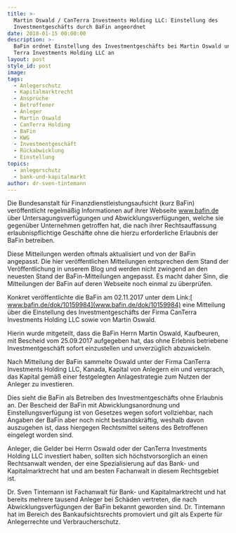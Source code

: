 ```yaml
---
title: >-
  Martin Oswald / CanTerra Investments Holding LLC: Einstellung des
  Investmentgeschäfts durch BaFin angeordnet
date: 2018-01-15 00:00:00
description: >-
  BaFin ordnet Einstellung des Investmentgeschäfts bei Martin Oswald und Can
  Terra Investments Holding LLC an
layout: post
style_id: post
image:
tags:
  - Anlegerschutz
  - Kapitalmarktrecht
  - Ansprüche
  - Betroffener
  - Anleger
  - Martin Oswald
  - CanTerra Holding
  - BaFin
  - KWG
  - Investmentgeschäft
  - Rückabwicklung
  - Einstellung
topics:
  - anlegerschutz
  - bank-und-kapitalmarkt
author: dr-sven-tintemann
---
```


Die Bundesanstalt für Finanzdienstleistungsaufsicht (kurz BaFin) veröffentlicht regelmäßig Informationen auf ihrer Webseite www.bafin.de über Untersagungsverfügungen und Abwicklungsverfügungen, welche sie gegenüber Unternehmen getroffen hat, die nach ihrer Rechtsauffassung erlaubnispflichtige Geschäfte ohne die hierzu erforderliche Erlaubnis der BaFin betreiben.

Diese Mitteilungen werden oftmals aktualisiert und von der BaFin angepasst. Die hier veröffentlichen Mitteilungen entsprechen dem Stand der Veröffentlichung in unserem Blog und werden nicht zwingend an den neuesten Stand der BaFin-Mitteilungen angepasst. Es macht daher Sinn, die Mitteilungen der BaFin auf deren Webseite noch einmal zu überprüfen.

Konkret veröffentlichte die BaFin am 02.11.2017 unter dem Link:[ www.bafin.de/dok/10159984](www.bafin.de/dok/10159984) eine Mitteilung über die Einstellung des Investmentgeschäfts der Firma CanTerra Investments Holding LLC sowie von Martin Oswald.

Hierin wurde mitgeteilt, dass die BaFin Herrn Martin Oswald, Kaufbeuren, mit Bescheid vom 25.09.2017 aufgegeben hat, das ohne Erlebnis betriebene Investmentgeschäft sofort einzustellen und unverzüglich abzuwickeln.

Nach Mitteilung der BaFin sammelte Oswald unter der Firma CanTerra Investments Holding LLC, Kanada, Kapital von Anlegern ein und versprach, das Kapital gemäß einer festgelegten Anlagestrategie zum Nutzen der Anleger zu investieren.

Dies sieht die BaFin als Betreiben des Investmentgeschäfts ohne Erlaubnis an. Der Bescheid der BaFin mit Abwicklungsanordnung und Einstellungsverfügung ist von Gesetzes wegen sofort vollziehbar, nach Angaben der BaFin aber noch nicht bestandskräftig, weshalb davon auszugehen ist, dass hiergegen Rechtsmittel seitens des Betroffenen eingelegt worden sind.

Anleger, die Gelder bei Herrn Oswald oder der CanTerra Investments Holding LLC investiert haben, sollten sich höchstvorsorglich an einen Rechtsanwalt wenden, der eine Spezialisierung auf das Bank- und Kapitalmarktrecht hat und am besten Fachanwalt in diesem Rechtsgebiet ist.

Dr. Sven Tintemann ist Fachanwalt für Bank- und Kapitalmarktrecht und hat bereits mehrere tausend Anleger bei Schäden vertreten, die nach Abwicklungsverfügungen der BaFin bekannt geworden sind. Dr. Tintemann hat im Bereich des Bankaufsichtsrechts promoviert und gilt als Experte für Anlegerrechte und Verbraucherschutz.
